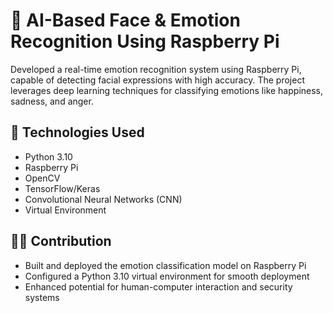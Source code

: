 # 🧠 AI-Based Face & Emotion Recognition Using Raspberry Pi

Developed a real-time emotion recognition system using Raspberry Pi, capable of detecting facial expressions with high accuracy. The project leverages deep learning techniques for classifying emotions like happiness, sadness, and anger.

## 🔧 Technologies Used
- Python 3.10  
- Raspberry Pi  
- OpenCV  
- TensorFlow/Keras  
- Convolutional Neural Networks (CNN)  
- Virtual Environment

## 🧑‍💻 Contribution
- Built and deployed the emotion classification model on Raspberry Pi  
- Configured a Python 3.10 virtual environment for smooth deployment  
- Enhanced potential for human-computer interaction and security systems
